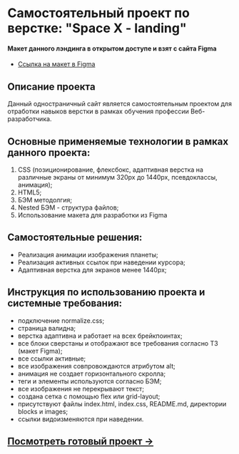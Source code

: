 # Самостоятельный проект по верстке: "Space X - landing"
#### Макет данного лэндинга в открытом доступе и взят с сайта Figma

* [Ссылка на макет в Figma](https://www.figma.com/file/1YQsOhETizyiDwZIBRIEKp/Space-X---landing?node-id=2%3A2&t=JKiaJgH5QashXNSV-0)
## Описание проекта
Данный одностраничный сайт является самостоятельным проектом для отработки навыков верстки в рамках обучения профессии Веб-разработчика.
## Основные применяемые технологии в рамках данного проекта:
  1. CSS (позиционирование, флексбокс, адаптивная верстка на различные экраны от минимум 320рх до 1440рх, псевдоклассы, анимация);
  2. HTML5;
  3. БЭМ методолгия;
  4. Nested БЭМ - структура файлов;
  5. Использование макета для разработки из Figma
## Самостоятельные решения:
* Реализация анимации изображения планеты;
* Реализация активных ссылок при наведении курсора;
* Адаптивная верстка для экранов менее 1440px;
## Инструкция по использованию проекта и системные требования:
- подключение normalize.css;
- страница валидна;
- верстка адаптивна и работает на всех брейкпоинтах;
- все блоки сверстаны и отображают все требования согласно ТЗ (макет Figma);
- все ссылки активные;
- все изображения совпровождаются атрибутом alt;
- анимация не создает горизонтального скролла;
- теги и элементы используются согласно БЭМ;
- все изображения не перекрывают текст;
- создана сетка с помощью flex или grid-layout;
- присутствуют файлы index.html, index.css, README.md, директории blocks и images;
- ссылки видоизменяются при наведении.

## [Посмотреть готовый проект &rarr;](https://olga-kozhevina.github.io/space-x/)
